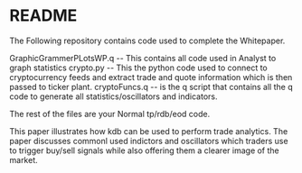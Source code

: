 # README
The Following repository contains code used to complete the Whitepaper.


GraphicGrammerPLotsWP.q -- This contains all code used in Analyst to graph statistics
crypto.py -- This the python code used to connect to cryptocurrency feeds and extract trade and quote information which is then passed to ticker plant.
cryptoFuncs.q -- is the q script that contains all the q code to generate all statistics/oscillators and indicators.

The rest of the files are your Normal tp/rdb/eod code.

This paper illustrates how kdb can be used to perform trade analytics. The paper discusses commonl used indictors and oscillators which traders use to trigger buy/sell signals while also offering them a clearer image of the market. 
